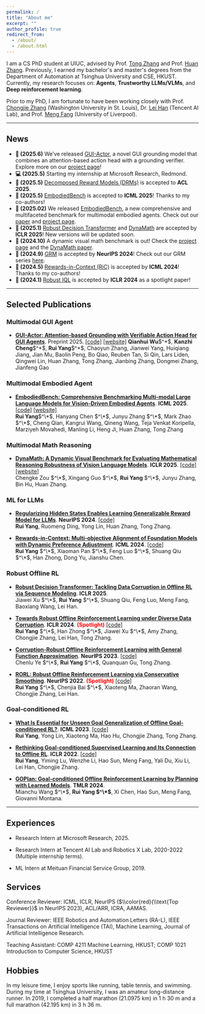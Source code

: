 ```yaml
---
permalink: /
title: "About me"
excerpt: ""
author_profile: true
redirect_from: 
  - /about/
  - /about.html
---
```


I am a CS PhD student at UIUC, advised by Prof. [Tong Zhang](http://tongzhang-ml.org) and Prof. [Huan Zhang](https://www.huan-zhang.com). Previously, I earned my bachelor's and master's degrees from the Department of Automation at Tsinghua University and CSE, HKUST. Currently, my research focuses on: **Agents**, **Trustworthy LLMs/VLMs**, and **Deep reinforcement learning**.

Prior to my PhD, I am fortunate to have been working closely with Prof. [Chongjie Zhang](https://engineering.wustl.edu/faculty/Chongjie-Zhang.html) (Washington University in St. Louis), Dr. [Lei Han](http://www.leihan.org) (Tencent AI Lab), and Prof. [Meng Fang](https://mengfn.github.io) (University of Liverpool). 

---

## News
- **🌟 (2025.6)** We’ve released [GUI-Actor](https://arxiv.org/abs/2506.03143), a novel GUI grounding model that combines an attention-based action head with a grounding verifier. Explore more on our [project page](https://microsoft.github.io/GUI-Actor/)!
- **💻 (2025.5)** Starting my internship at Microsoft Research, Redmond.
- **🎉 (2025.5)** [Decomposed Reward Models (DRMs)](https://arxiv.org/pdf/2502.13131) is accepted to **ACL 2025**.
- **🎉 (2025.5)** [EmbodiedBench](https://github.com/EmbodiedBench/EmbodiedBench) is accepted to **ICML 2025**! Thanks to my co-authors!
- **🌟 (2025.02)** We released [EmbodiedBench](https://github.com/EmbodiedBench/EmbodiedBench), a new comprehensive and multifaceted benchmark for multimodal embodied agents. Check out our [paper](https://arxiv.org/abs/2502.09560) and [project page](https://embodiedbench.github.io/).
- **🎉 (2025.1)** [Robust Decision Transformer](https://arxiv.org/abs/2407.04285) and [DynaMath](https://arxiv.org/abs/2411.00836) are accepted by **ICLR 2025**! New versions will be updated soon.
- **🌟 (2024.10)** A dynamic visual math benchmark is out! Check the [project page](https://dynamath.github.io) and the [DynaMath paper](https://huan-zhang.com/DynaMath.pdf).
- **🎉 (2024.9)** [GRM](https://arxiv.org/abs/2406.10216) is accepted by **NeurIPS 2024**! Check out our GRM series [here](https://github.com/YangRui2015/Generalizable-Reward-Model).
- **🎉 (2024.5)** [Rewards-in-Context (RiC)](https://arxiv.org/abs/2402.10207) is accepted by **ICML 2024**! Thanks to my co-authors!
- **🎉 (2024.1)** [Robust IQL](https://openreview.net/forum?id=5hAMmCU0bK) is accepted by **ICLR 2024** as a spotlight paper!

---
## Selected Publications 

### Multimodal GUI Agent
- **[GUI-Actor: Attention-based Grounding with Verifiable Action Head for GUI Agents](https://arxiv.org/abs/2506.03143)**. Preprint 2025. [[code]](https://github.com/microsoft/GUI-Actor) [\[website\]](https://microsoft.github.io/GUI-Actor/)
  **Qianhui Wu**\$^\*\$, **Kanzhi Cheng**\$^\*\$, **Rui Yang**\$^\*\$, Chaoyun Zhang, Jianwei Yang, Huiqiang Jiang, Jian Mu, Baolin Peng, Bo Qiao, Reuben Tan, Si Qin, Lars Liden, Qingwei Lin, Huan Zhang, Tong Zhang, Jianbing Zhang, Dongmei Zhang, Jianfeng Gao

### Multimodal Embodied Agent
- **[EmbodiedBench: Comprehensive Benchmarking Multi-modal Large Language Models for Vision-Driven Embodied Agents](https://arxiv.org/abs/2502.09560)**. **ICML 2025**. [[code]](https://github.com/EmbodiedBench/EmbodiedBench) [[website]](https://embodiedbench.github.io/)  
  **Rui Yang**$^\*$, Hanyang Chen $^\*$, Junyu Zhang $^\*$, Mark Zhao $^\*$, Cheng Qian, Kangrui Wang, Qineng Wang, Teja Venkat Koripella, Marziyeh Movahedi, Manling Li, Heng Ji, Huan Zhang, Tong Zhang

### Multimodal Math Reasoning 
- **[DynaMath: A Dynamic Visual Benchmark for Evaluating Mathematical Reasoning Robustness of Vision Language Models](https://arxiv.org/abs/2411.00836)**. **ICLR 2025**. [[code]](https://github.com/DynaMath/DynaMath) [[website]](https://dynamath.github.io/)  
  Chengke Zou $^\*$, Xingang Guo $^\*$, **Rui Yang** $^\*$, Junyu Zhang, Bin Hu, Huan Zhang.

### ML for LLMs
- **[Regularizing Hidden States Enables Learning Generalizable Reward Model for LLMs](https://arxiv.org/abs/2406.10216)**. **NeurIPS 2024**. [[code]](https://github.com/YangRui2015/Generalizable-Reward-Model)  
  **Rui Yang**, Ruomeng Ding, Yong Lin, Huan Zhang, Tong Zhang.

- **[Rewards-in-Context: Multi-objective Alignment of Foundation Models with Dynamic Preference Adjustment](https://arxiv.org/abs/2402.10207)**. **ICML 2024**. [[code]](https://github.com/YangRui2015/RiC)  
  **Rui Yang** $^\*$, Xiaoman Pan $^\*$, Feng Luo $^\*$, Shuang Qiu $^\*$, Han Zhong, Dong Yu, Jianshu Chen.

### Robust Offline RL

- **[Robust Decision Transformer: Tackling Data Corruption in Offline RL via Sequence Modeling](https://openreview.net/forum?id=phAlw3JPms)**. **ICLR 2025**.  
  Jiawei Xu $^\*$, **Rui Yang** $^\*$, Shuang Qiu, Feng Luo, Meng Fang, Baoxiang Wang, Lei Han.

- **[Towards Robust Offline Reinforcement Learning under Diverse Data Corruption](https://openreview.net/forum?id=5hAMmCU0bK)**. **ICLR 2024**. <span style="color:red;">**(Spotlight)**</span> [[code]](https://github.com/YangRui2015/RIQL)  
  **Rui Yang** $^\*$, Han Zhong $^\*$, Jiawei Xu $^\*$, Amy Zhang, Chongjie Zhang, Lei Han, Tong Zhang.

- **[Corruption-Robust Offline Reinforcement Learning with General Function Approximation](https://openreview.net/forum?id=K9M7XNS9BX)**. **NeurIPS 2023**. [[code]](https://github.com/YangRui2015/UWMSG)  
  Chenlu Ye $^\*$, **Rui Yang** $^\*$, Quanquan Gu, Tong Zhang.

- **[RORL: Robust Offline Reinforcement Learning via Conservative Smoothing](https://openreview.net/forum?id=_QzJJGH_KE)**. **NeurIPS 2022**. <span style="color:red;">**(Spotlight)**</span> [[code]](https://github.com/YangRui2015/RORL)  
  **Rui Yang** $^\*$, Chenjia Bai $^\*$, Xiaoteng Ma, Zhaoran Wang, Chongjie Zhang, Lei Han.

### Goal-conditioned RL
- **[What Is Essential for Unseen Goal Generalization of Offline Goal-conditioned RL?](https://openreview.net/forum?id=UrQySwOk4q)**. **ICML 2023**. [[code]](https://github.com/YangRui2015/GOAT)  
  **Rui Yang**, Yong Lin, Xiaoteng Ma, Hao Hu, Chongjie Zhang, Tong Zhang.

- **[Rethinking Goal-conditioned Supervised Learning and Its Connection to Offline RL](https://openreview.net/forum?id=KJztlfGPdwW)**. **ICLR 2022**. [[code]](https://github.com/YangRui2015/AWGCSL)  
  **Rui Yang**, Yiming Lu, Wenzhe Li, Hao Sun, Meng Fang, Yali Du, Xiu Li, Lei Han, Chongjie Zhang.

- **[GOPlan: Goal-conditioned Offline Reinforcement Learning by Planning with Learned Models](https://openreview.net/forum?id=zOKAmm8R9B)**. **TMLR 2024**.  
  Mianchu Wang $^\*$, **Rui Yang $^\*$**, Xi Chen, Hao Sun, Meng Fang, Giovanni Montana.


---


## Experiences

- Research Intern at Microsoft Research, 2025.

- Research Intern at Tencent AI Lab and Robotics X Lab, 2020-2022 (Multiple internship terms).

- ML Intern at Meituan Financial Service Group, 2019.

## Services

Conference Reviewer: ICML, ICLR, NeurIPS ($\\color{red}{\\text{Top Reviewer}}$ in NeurIPS 2023), ACL/ARR, ICRA, AAMAS. 

Journal Reviewer: IEEE Robotics and Automation Letters (RA-L), IEEE Transactions on Artificial Intelligence (TAI), Machine Learning, Journal of Artificial Intelligence Research.

Teaching Assistant: COMP 4211 Machine Learning, HKUST; COMP 1021 Introduction to Computer Science, HKUST


## Hobbies

In my leisure time, I enjoy sports like running, table tennis, and swimming. During my time at Tsinghua University, I was an amateur long-distance runner. In 2019, I completed a half marathon (21.0975 km) in 1 h 30 m and a full marathon (42.195 km) in 3 h 36 m. 

